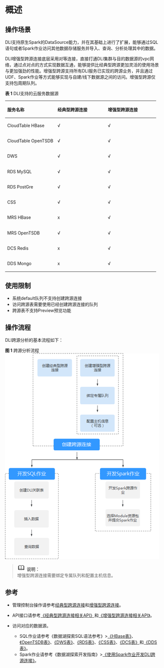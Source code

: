 # 概述<a name="dli_01_0410"></a>

## 操作场景<a name="section390162410466"></a>

DLI支持原生Spark的DataSource能力，并在其基础上进行了扩展，能够通过SQL语句或者Spark作业访问其他数据存储服务并导入、查询、分析处理其中的数据。

DLI增强型跨源连接底层采用对等连接，直接打通DLI集群与目的数据源的vpc网络，通过点对点的方式实现数据互通，能够提供比经典型跨源更加灵活的使用场景与更加强劲的性能。增强型跨源支持所有DLI服务已实现的跨源业务，并且通过UDF、Spark作业等方式能够实现与自建/线下数据源之间的访问。增强型跨源仅支持包周期队列。

**表 1**  DLI支持的云服务数据源

<a name="table272391216359"></a>
<table><thead align="left"><tr id="row167251612123519"><th class="cellrowborder" valign="top" width="33.29332933293329%" id="mcps1.2.4.1.1"><p id="p117253127359"><a name="p117253127359"></a><a name="p117253127359"></a>服务名称</p>
</th>
<th class="cellrowborder" valign="top" width="33.373337333733375%" id="mcps1.2.4.1.2"><p id="p1172561210356"><a name="p1172561210356"></a><a name="p1172561210356"></a>经典型跨源连接</p>
</th>
<th class="cellrowborder" valign="top" width="33.33333333333333%" id="mcps1.2.4.1.3"><p id="p1972581211353"><a name="p1972581211353"></a><a name="p1972581211353"></a>增强型跨源连接</p>
</th>
</tr>
</thead>
<tbody><tr id="row9725121218351"><td class="cellrowborder" valign="top" width="33.29332933293329%" headers="mcps1.2.4.1.1 "><p id="p972551263519"><a name="p972551263519"></a><a name="p972551263519"></a>CloudTable HBase</p>
</td>
<td class="cellrowborder" valign="top" width="33.373337333733375%" headers="mcps1.2.4.1.2 "><p id="p272531214357"><a name="p272531214357"></a><a name="p272531214357"></a>√</p>
</td>
<td class="cellrowborder" valign="top" width="33.33333333333333%" headers="mcps1.2.4.1.3 "><p id="p4725212113511"><a name="p4725212113511"></a><a name="p4725212113511"></a>√</p>
</td>
</tr>
<tr id="row207251112173511"><td class="cellrowborder" valign="top" width="33.29332933293329%" headers="mcps1.2.4.1.1 "><p id="p0725171210355"><a name="p0725171210355"></a><a name="p0725171210355"></a>CloudTable OpenTSDB</p>
</td>
<td class="cellrowborder" valign="top" width="33.373337333733375%" headers="mcps1.2.4.1.2 "><p id="p47251912123519"><a name="p47251912123519"></a><a name="p47251912123519"></a>√</p>
</td>
<td class="cellrowborder" valign="top" width="33.33333333333333%" headers="mcps1.2.4.1.3 "><p id="p1672531213355"><a name="p1672531213355"></a><a name="p1672531213355"></a>√</p>
</td>
</tr>
<tr id="row1372511253512"><td class="cellrowborder" valign="top" width="33.29332933293329%" headers="mcps1.2.4.1.1 "><p id="p97255123353"><a name="p97255123353"></a><a name="p97255123353"></a>DWS</p>
</td>
<td class="cellrowborder" valign="top" width="33.373337333733375%" headers="mcps1.2.4.1.2 "><p id="p67253124358"><a name="p67253124358"></a><a name="p67253124358"></a>√</p>
</td>
<td class="cellrowborder" valign="top" width="33.33333333333333%" headers="mcps1.2.4.1.3 "><p id="p10725121217351"><a name="p10725121217351"></a><a name="p10725121217351"></a>√</p>
</td>
</tr>
<tr id="row0726191213517"><td class="cellrowborder" valign="top" width="33.29332933293329%" headers="mcps1.2.4.1.1 "><p id="p10726171213513"><a name="p10726171213513"></a><a name="p10726171213513"></a>RDS MySQL</p>
</td>
<td class="cellrowborder" valign="top" width="33.373337333733375%" headers="mcps1.2.4.1.2 "><p id="p2726412133514"><a name="p2726412133514"></a><a name="p2726412133514"></a>√</p>
</td>
<td class="cellrowborder" valign="top" width="33.33333333333333%" headers="mcps1.2.4.1.3 "><p id="p1772611210358"><a name="p1772611210358"></a><a name="p1772611210358"></a>√</p>
</td>
</tr>
<tr id="row2726141283513"><td class="cellrowborder" valign="top" width="33.29332933293329%" headers="mcps1.2.4.1.1 "><p id="p57261212143518"><a name="p57261212143518"></a><a name="p57261212143518"></a>RDS PostGre</p>
</td>
<td class="cellrowborder" valign="top" width="33.373337333733375%" headers="mcps1.2.4.1.2 "><p id="p17726712143517"><a name="p17726712143517"></a><a name="p17726712143517"></a>√</p>
</td>
<td class="cellrowborder" valign="top" width="33.33333333333333%" headers="mcps1.2.4.1.3 "><p id="p18726171253518"><a name="p18726171253518"></a><a name="p18726171253518"></a>√</p>
</td>
</tr>
<tr id="row272614129356"><td class="cellrowborder" valign="top" width="33.29332933293329%" headers="mcps1.2.4.1.1 "><p id="p6726312133517"><a name="p6726312133517"></a><a name="p6726312133517"></a>CSS</p>
</td>
<td class="cellrowborder" valign="top" width="33.373337333733375%" headers="mcps1.2.4.1.2 "><p id="p67261127356"><a name="p67261127356"></a><a name="p67261127356"></a>√</p>
</td>
<td class="cellrowborder" valign="top" width="33.33333333333333%" headers="mcps1.2.4.1.3 "><p id="p19726101213514"><a name="p19726101213514"></a><a name="p19726101213514"></a>√</p>
</td>
</tr>
<tr id="row11355916103715"><td class="cellrowborder" valign="top" width="33.29332933293329%" headers="mcps1.2.4.1.1 "><p id="p435613167377"><a name="p435613167377"></a><a name="p435613167377"></a>MRS HBase</p>
</td>
<td class="cellrowborder" valign="top" width="33.373337333733375%" headers="mcps1.2.4.1.2 "><p id="p43561516123712"><a name="p43561516123712"></a><a name="p43561516123712"></a>x</p>
</td>
<td class="cellrowborder" valign="top" width="33.33333333333333%" headers="mcps1.2.4.1.3 "><p id="p13356191618376"><a name="p13356191618376"></a><a name="p13356191618376"></a>√</p>
</td>
</tr>
<tr id="row1935619169378"><td class="cellrowborder" valign="top" width="33.29332933293329%" headers="mcps1.2.4.1.1 "><p id="p43571416133718"><a name="p43571416133718"></a><a name="p43571416133718"></a>MRS OpenTSDB</p>
</td>
<td class="cellrowborder" valign="top" width="33.373337333733375%" headers="mcps1.2.4.1.2 "><p id="p635718162370"><a name="p635718162370"></a><a name="p635718162370"></a>√</p>
</td>
<td class="cellrowborder" valign="top" width="33.33333333333333%" headers="mcps1.2.4.1.3 "><p id="p1735719169374"><a name="p1735719169374"></a><a name="p1735719169374"></a>√</p>
</td>
</tr>
<tr id="row103572166371"><td class="cellrowborder" valign="top" width="33.29332933293329%" headers="mcps1.2.4.1.1 "><p id="p635714167377"><a name="p635714167377"></a><a name="p635714167377"></a>DCS Redis</p>
</td>
<td class="cellrowborder" valign="top" width="33.373337333733375%" headers="mcps1.2.4.1.2 "><p id="p8357181614373"><a name="p8357181614373"></a><a name="p8357181614373"></a>x</p>
</td>
<td class="cellrowborder" valign="top" width="33.33333333333333%" headers="mcps1.2.4.1.3 "><p id="p11357016203710"><a name="p11357016203710"></a><a name="p11357016203710"></a>√</p>
</td>
</tr>
<tr id="row06857016383"><td class="cellrowborder" valign="top" width="33.29332933293329%" headers="mcps1.2.4.1.1 "><p id="p468570113819"><a name="p468570113819"></a><a name="p468570113819"></a>DDS Mongo</p>
</td>
<td class="cellrowborder" valign="top" width="33.373337333733375%" headers="mcps1.2.4.1.2 "><p id="p46866010388"><a name="p46866010388"></a><a name="p46866010388"></a>x</p>
</td>
<td class="cellrowborder" valign="top" width="33.33333333333333%" headers="mcps1.2.4.1.3 "><p id="p136864043819"><a name="p136864043819"></a><a name="p136864043819"></a>√</p>
</td>
</tr>
</tbody>
</table>

## 使用限制<a name="section1989126184214"></a>

-   系统default队列不支持创建跨源连接
-   访问跨源表需要使用已经创建跨源连接的队列
-   跨源表不支持Preview预览功能

## 操作流程<a name="section189406592915"></a>

DLI跨源分析的基本流程如下：

**图 1**  跨源分析流程<a name="fig1175617348416"></a>  
![](figures/跨源分析流程.png "跨源分析流程")

>![](public_sys-resources/icon-note.gif) **说明：**   
>增强型跨源连接需要绑定专属队列和配置主机信息。  

## 参考<a name="section10786958155511"></a>

-   管理控制台操作请参考[经典型跨源连接](经典型跨源连接.md)和[增强型跨源连接](增强型跨源连接.md)。
-   API接口请参考[《经典型跨源连接相关API》](https://support.huaweicloud.com/api-dli/dli_02_0144.html)和[《增强型跨源连接相关API》](https://support.huaweicloud.com/api-dli/dli_02_0187.html)。

-   访问对应的数据源。
    -   SQL作业请参考《数据湖探索SQL语法参考》\>[《HBase表》](https://support.huaweicloud.com/sqlreference-dli/dli_08_0119.html)、[《OpenTSDB表》](https://support.huaweicloud.com/sqlreference-dli/dli_08_0122.html)、[《DWS表》](https://support.huaweicloud.com/sqlreference-dli/dli_08_0193.html)、[《RDS表》](https://support.huaweicloud.com/sqlreference-dli/dli_08_0197.html)、[《CSS表》](https://support.huaweicloud.com/sqlreference-dli/dli_08_0201.html)、[《DCS表》](https://support.huaweicloud.com/sqlreference-dli/dli_08_0226.html)和[《DDS表》](https://support.huaweicloud.com/sqlreference-dli/dli_08_0230.html)。
    -   Spark作业请参考《数据湖探索开发指南》\>[《使用Spark作业开发DLI跨源连接》](https://support.huaweicloud.com/devg-dli/dli_09_0020.html)。


